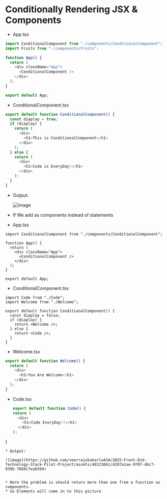 # Conditionally Rendering JSX & Components

* App.tsx

```javascript
import ConditionalComponent from "./components/ConditionalComponent";
import Fruits from "./components/Fruits";

function App() {
  return (
    <div className="App">
      <ConditionalComponent />
    </div>
  );
}

export default App;
```
* ConditionalComponent.tsx

```javascript
export default function ConditionalComponent() {
  const diaplay = true;
  if (diaplay) {
    return (
      <div>
        <h1>This is ConditionalComponent</h1>
      </div>
    );
  } else {
    return (
      <div>
        <h1>Code is EveryDay!</h1>
      </div>
    );
  }
}

```   
* Output:

  ![image](https://github.com/veerrajukakarla434/2025-Front-End-Technology-Stack-Pilot-Project/assets/40323661/90d36599-bd78-4fb0-bcd1-28f4cf8fdf06)

* If We add as components instead of statements
* App.tsx
```javascripts
import ConditionalComponent from "./components/ConditionalComponent";

function App() {
  return (
    <div className="App">
      <ConditionalComponent />
    </div>
  );
}

export default App;
```
* ConditionalComponent.tsx
```javascripts
import Code from "./Code";
import Welcome from "./Welcome";

export default function ConditionalComponent() {
  const diaplay = false;
  if (diaplay) {
    return <Welcome />;
  } else {
    return <Code />;
  }
}
```
* Welcome.tsx
```javascript
export default function Welcome() {
  return (
    <div>
      <h1>You Are Welcome</h1>
    </div>
  );
}

```
* Code.tsx
  ```javascript
  export default function Code() {
  return (
    <div>
      <h1>Code EveryDay!!</h1>
    </div>
  );
}

  ```  
* Output:

![image](https://github.com/veerrajukakarla434/2025-Front-End-Technology-Stack-Pilot-Project/assets/40323661/4207a1ae-9707-4bc7-839b-7684c7ea6504)


* Here the problem is should return more than one from a function as components.
* So Elements will come in to this picture
